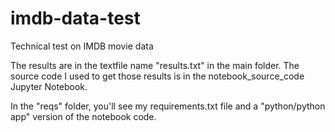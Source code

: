 # imdb-data-test
 Technical test on IMDB movie data
 
 The results are in the textfile name "results.txt" in the main folder.
 The source code I used to get those results is in the notebook_source_code Jupyter Notebook.
 
 In the "reqs" folder, you'll see my requirements.txt file and a "python/python app" version of the notebook code. 
